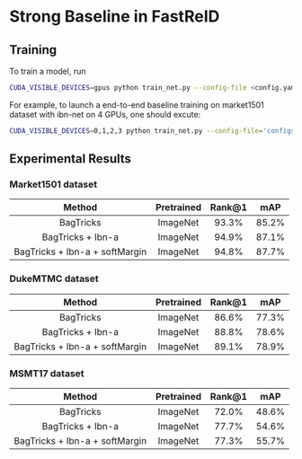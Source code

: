# Strong Baseline in FastReID

## Training
To train a model, run

```bash
CUDA_VISIBLE_DEVICES=gpus python train_net.py --config-file <config.yaml>
```

For example, to launch a end-to-end baseline training on market1501 dataset with ibn-net on 4 GPUs, 
one should excute:

```bash
CUDA_VISIBLE_DEVICES=0,1,2,3 python train_net.py --config-file='configs/baseline_ibn_market1501.yml'
```


## Experimental Results

### Market1501 dataset

| Method | Pretrained | Rank@1 | mAP |
| :---: | :---: | :---: |:---: |
| BagTricks | ImageNet | 93.3% | 85.2% |
| BagTricks + Ibn-a | ImageNet | 94.9% | 87.1% |
| BagTricks + Ibn-a + softMargin | ImageNet | 94.8% | 87.7% |

### DukeMTMC dataset

| Method | Pretrained | Rank@1 | mAP |
| :---: | :---: | :---: |:---: |
| BagTricks | ImageNet | 86.6% | 77.3% |
| BagTricks + Ibn-a | ImageNet | 88.8% | 78.6% |
| BagTricks + Ibn-a + softMargin | ImageNet | 89.1% | 78.9% |

### MSMT17 dataset

| Method | Pretrained | Rank@1 | mAP |
| :---: | :---: | :---: |:---: |
| BagTricks | ImageNet | 72.0% | 48.6% |
| BagTricks + Ibn-a | ImageNet | 77.7% | 54.6% |
| BagTricks + Ibn-a + softMargin | ImageNet | 77.3% | 55.7% |
